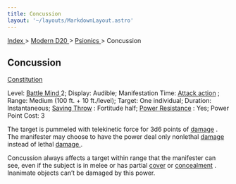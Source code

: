 ```yaml
---
title: Concussion
layout: '~/layouts/MarkdownLayout.astro'
---
```


[ Index ](/) > [ Modern D20 ](/modern.d20.srd) > [ Psionics ](/modern.d20.srd/psionics) > Concussion

##  Concussion

[ Constitution ](/modern.d20.srd/basics/ability.scores)

Level: [ Battle Mind ](/modern.d20.srd/classes/advanced/battle.mind) 2;
Display: Audible; Manifestation Time: [ Attack action](/modern.d20.srd/combat/attack.actions) ; Range: Medium (100 ft. + 10
ft./level); Target: One individual; Duration: Instantaneous; [ Saving Throw](/modern.d20.srd/basics/saving.throws) : Fortitude half; [ Power Resistance](/modern.d20.srd/special.abilities/power.resistance) : Yes; Power Point Cost:
3

The target is pummeled with telekinetic force for 3d6 points of [ damage](/modern.d20.srd/combat/damage) . The manifester may choose to have the power
deal only nonlethal [ damage ](/modern.d20.srd/combat/damage) instead of
lethal [ damage ](/modern.d20.srd/combat/damage) .

Concussion always affects a target within range that the manifester can see,
even if the subject is in melee or has partial [ cover](/modern.d20.srd/combat/cover) or [ concealment](/modern.d20.srd/combat/concealment) . Inanimate objects can’t be damaged by
this power.

